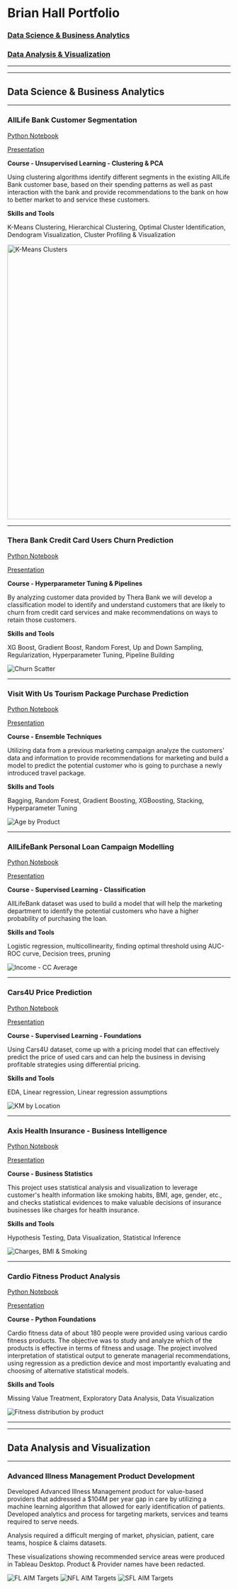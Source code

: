 # Brian Hall Portfolio

### [Data Science & Business Analytics](#personal-and-academic-data-science-&-business-analytics)

### [Data Analysis & Visualization](#data-analysis-and-visualization)

---
---

Data Science & Business Analytics
---
---

### AllLife Bank Customer Segmentation

[Python Notebook](https://github.com/Digital-Reactor/Brian_Hall_Portfolio/blob/main/Clustering/Brian%20Hall%20-%20Project%207%20-%20AllLife%20Bank%20Customer%20Segmentation-V2.ipynb)

[Presentation](https://github.com/Digital-Reactor/Brian_Hall_Portfolio/blob/main/Clustering/DSBA%20-%20Brian%20Hall%20-%20Project%207%20-Customer%20Segmentation.pdf)

**Course - Unsupervised Learning - Clustering & PCA**

Using clustering algorithms identify different segments in the existing AllLife Bank customer base, based on their spending patterns as well as past interaction with the bank and provide recommendations to the bank on how to better market to and service these customers.

**Skills and Tools**

K-Means Clustering, Hierarchical Clustering, Optimal Cluster Identification, Dendogram Visualization, Cluster Profiling & Visualization

<img src="https://github.com/Digital-Reactor/Brian_Hall_Portfolio/blob/main/Clustering/KM-clusters.png" alt="K-Means Clusters" width="701" height="619">

---


### Thera Bank Credit Card Users Churn Prediction

[Python Notebook](https://github.com/Digital-Reactor/Brian_Hall_Portfolio/blob/main/Pipeline%20-%20Hyperparameter%20Tuning/Brian%20Hall%20-%20Project%206%20-%20Churn%20Prediction%20-%20minmax%20test.ipynb)

[Presentation](https://github.com/Digital-Reactor/Brian_Hall_Portfolio/blob/main/Pipeline%20-%20Hyperparameter%20Tuning/DSBA%20-%20Brian%20Hall%20-%20Project%206%20-%20Churn%20Prediction.pdf)

**Course - Hyperparameter Tuning & Pipelines**

By analyzing customer data provided by Thera Bank we will develop a classification model to identify and understand customers that are likely to churn from credit card services and make recommendations on ways to retain those customers.

**Skills and Tools**

XG Boost, Gradient Boost, Random Forest, Up and Down Sampling, Regularization, Hyperparameter Tuning, Pipeline Building


<img src="https://github.com/Digital-Reactor/Brian_Hall_Portfolio/blob/main/Pipeline%20-%20Hyperparameter%20Tuning/churn_predict.png" alt="Churn Scatter">

---

### Visit With Us Tourism Package Purchase Prediction

[Python Notebook](https://github.com/Digital-Reactor/Brian_Hall_Portfolio/blob/main/Bagging_Boosting/Brian%20Hall%20-%20Project%205%20-%20Visit%20With%20Us%20-%20Package%20Purchase%20-%20V2.ipynb)

[Presentation](https://github.com/Digital-Reactor/Brian_Hall_Portfolio/blob/main/Bagging_Boosting/DSBA%20-%20Brian%20Hall%20-%20Project%205%20-%20Tourism.pdf)

**Course - Ensemble Techniques**

Utilizing data from a previous marketing campaign analyze the customers' data and information to provide recommendations for marketing and build a model to predict the potential customer who is going to purchase a newly introduced travel package.

**Skills and Tools**

Bagging, Random Forest, Gradient Boosting, XGBoosting, Stacking, Hyperparameter Tuning

<img src="https://github.com/Digital-Reactor/Brian_Hall_Portfolio/blob/main/Bagging_Boosting/Age%20by%20Prod.png" alt="Age by Product">


---

### AllLifeBank Personal Loan Campaign Modelling
[Python Notebook](https://github.com/Digital-Reactor/Brian_Hall_Portfolio/blob/main/LogisticRegression_DecisionTrees/Brian%20Hall%20-%20DSBA%20-%20Project%204%20Personal%20Loan%20Campaign%20Modeling%20-%20V1.ipynb)

[Presentation](https://github.com/Digital-Reactor/Brian_Hall_Portfolio/blob/main/LogisticRegression_DecisionTrees/DSBA%20-%20Brian%20Hall%20-%20Project%204%20-%20AllLife%20Bank.pdf)

**Course -  Supervised Learning - Classification**

AllLifeBank dataset was used to build a model that will help the marketing department to identify the potential customers who have a higher probability of purchasing the loan.

**Skills and Tools**

Logistic regression, multicollinearity, finding optimal threshold using AUC-ROC curve, Decision trees, pruning

<img src="https://github.com/Digital-Reactor/Brian_Hall_Portfolio/blob/main/Bagging_Boosting/Income%20-%20CC%20Avg.png" alt="Income - CC Average">

---

### Cars4U Price Prediction
[Python Notebook](https://github.com/Digital-Reactor/Brian_Hall_Portfolio/blob/main/Linear_Regression/Brian%20Hall%20%20-%20DSBA%20-%20Project%203%20-%20Cars4U%20-%20V3.ipynb)

[Presentation](https://github.com/Digital-Reactor/Brian_Hall_Portfolio/blob/main/Linear_Regression/DSBA%20-%20Brian%20Hall%20-%20Project%203%20-%20Cars4U.pdf)

**Course - Supervised Learning - Foundations**

Using Cars4U dataset, come up with a pricing model that can effectively predict the price of used cars and can help the business in devising profitable strategies using differential pricing.

**Skills and Tools**

EDA, Linear regression, Linear regression assumptions

<img src="https://github.com/Digital-Reactor/Brian_Hall_Portfolio/blob/main/Linear_Regression/KM%20by%20Location.png" alt="KM by Location">

--- 

### Axis Health Insurance - Business Intelligence

[Python Notebook](https://github.com/Digital-Reactor/Brian_Hall_Portfolio/blob/main/EDA_and_Statistical_Analysis/Brian%20Hall%20-%20Business%20Statistics%20-%20Axis%20Insurance%20-%20Project%202%20-%20v3.ipynb)

[Presentation](https://github.com/Digital-Reactor/Brian_Hall_Portfolio/blob/main/EDA_and_Statistical_Analysis/Brian%20Hall%20-%20DSBA%20-%20Project%202%20-%20Axis%20Insurance.pdf)

**Course - Business Statistics**

This project uses statistical analysis and visualization to leverage customer's health information like smoking habits, BMI, age, gender, etc., and checks statistical evidences to make valuable decisions of insurance businesses like charges for health insurance.

**Skills and Tools**

Hypothesis Testing, Data Visualization, Statistical Inference

<img src="https://github.com/Digital-Reactor/Brian_Hall_Portfolio/blob/main/EDA_and_Statistical_Analysis/charges%20-%20bmi%20-%20smoker.png" alt="Charges, BMI & Smoking">

---

### Cardio Fitness Product Analysis

[Python Notebook](https://github.com/Digital-Reactor/Brian_Hall_Portfolio/blob/main/EDA_and_Business_Statistics/Cardio%20Good%20Fitness%20-%20New%20customer%20targeting%20EXPLORATION%20-%20Brian%20Hall%20-%203-25-21.ipynb)

[Presentation](https://github.com/Digital-Reactor/Brian_Hall_Portfolio/blob/main/EDA_and_Business_Statistics/DSBA%20-%20Brian%20Hall%20-%20Project%201%20-%20Cardio%20Good%20Fitness.pdf)

**Course - Python Foundations**

Cardio fitness data of about 180 people were provided using various cardio fitness products. The objective was to study and analyze which of the products is effective in terms of fitness and usage. The project involved interpretation of statistical output to generate managerial recommendations, using regression as a prediction device and most importantly evaluating and choosing of alternative statistical models.

**Skills and Tools**

Missing Value Treatment, Exploratory Data Analysis, Data Visualization

<img src="https://github.com/Digital-Reactor/Brian_Hall_Portfolio/blob/main/EDA_and_Business_Statistics/fitness%20distribution%20by%20product.png" alt="Fitness distribution by product">

---
---

## Data Analysis and Visualization
---
### Advanced Illness Management Product Development
Developed Advanced Illness Management product for value-based providers that addressed a $104M per year gap in care by utilizing a machine learning algorithm that allowed for early identification of patients. Developed analytics and process for targeting markets, services and teams required to serve needs.

Analysis required a difficult merging of market, physician, patient, care teams, hospice & claims datasets.  


These visualizations showing recommended service areas were produced in Tableau Desktop.  Product & Provider names have been redacted.


<img src="https://github.com/Digital-Reactor/Brian_Hall_Portfolio/blob/main/Data%20Analytics%20-%20Visualization/FL%20-%20top%202%20Tab.png" alt="FL AIM Targets">


<img src="https://github.com/Digital-Reactor/Brian_Hall_Portfolio/blob/main/Data%20Analytics%20-%20Visualization/NFL%202%20top%202%25%20Tab.png" alt="NFL AIM Targets">


<img src="https://github.com/Digital-Reactor/Brian_Hall_Portfolio/blob/main/Data%20Analytics%20-%20Visualization/SFL%20-%20top%202%20Tab.png" alt="SFL AIM Targets">
